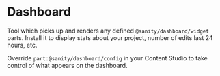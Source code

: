 # Dashboard

Tool which picks up and renders any defined `@sanity/dashboard/widget` parts. Install it to display stats about your project, number of edits last 24 hours, etc.

Override `part:@sanity/dashboard/config` in your Content Studio to take control of what appears on the dashboard.
